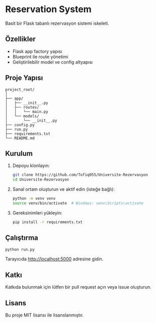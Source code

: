 # Reservation System

Basit bir Flask tabanlı rezervasyon sistemi iskeleti.

## Özellikler
- Flask app factory yapısı
- Blueprint ile route yönetimi
- Geliştirilebilir model ve config altyapısı

## Proje Yapısı
```
project_root/
│
├── app/
│   ├── __init__.py
│   ├── routes/
│   │   └── main.py
│   └── models/
│       └── __init__.py
├── config.py
├── run.py
├── requirements.txt
└── README.md
```

## Kurulum
1. Depoyu klonlayın:
   ```bash
   git clone https://github.com/Tofiq055/Universite-Rezervasyon
   cd Universite-Rezervasyon
   ```
2. Sanal ortam oluşturun ve aktif edin (isteğe bağlı):
   ```bash
   python -m venv venv
   source venv/bin/activate  # Windows: venv\Scripts\activate
   ```
3. Gereksinimleri yükleyin:
   ```bash
   pip install -r requirements.txt
   ```

## Çalıştırma
```bash
python run.py
```
Tarayıcıda [http://localhost:5000](http://localhost:5000) adresine gidin.

## Katkı
Katkıda bulunmak için lütfen bir pull request açın veya issue oluşturun.

## Lisans
Bu proje MIT lisansı ile lisanslanmıştır.
